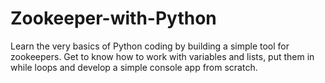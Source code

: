 # Zookeeper-with-Python
Learn the very basics of Python coding by building a simple tool for zookeepers. Get to know how to work with variables and lists, put them in while loops and develop a simple console app from scratch.
